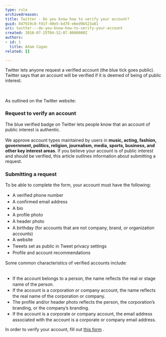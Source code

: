 ```yaml
---
type: rule
archivedreason: 
title: Twitter - Do you know how to verify your account?
guid: 847919c8-fd1f-49e5-bd78-e6ed9b523a81
uri: twitter---do-you-know-how-to-verify-your-account
created: 2016-07-25T04:52:07.0000000Z
authors:
- id: 1
  title: Adam Cogan
related: []

---
```



Twitter&#160;lets anyone request a verified account (the blue tick goes public). Twitter says that an account will be verified if it is deemed of being of public interest.<br>
<br><excerpt class='endintro'></excerpt><br>
<p>As outlined on the Twitter website&#58;</p><h3 class="ssw15-rteElement-H3">Request to verify an account</h3>The blue verified badge&#160;on Twitter lets people know that an account of public interest is authentic.&#160;<div><br>We approve account types maintained by users in <strong>music, acting, fashion, government, politics, religion, journalism, media, sports, business, and other key interest areas</strong>. If you believe your account is of public interest and should be verified, this article outlines information about submitting a request.</div><div><h3 class="ssw15-rteElement-H3">Submitting a request<br></h3>To be able to complete the form, your account must have the following&#58;<br><ul><li><span style="line-height&#58;1.5em;">A verified phone number</span><br></li><li><span style="line-height&#58;1.5em;">A confirmed email address</span><br></li><li><span style="line-height&#58;1.5em;">A bio</span><br></li><li><span style="line-height&#58;1.5em;">A profile photo</span><br></li><li><span style="line-height&#58;1.5em;">A header photo</span><br></li><li><span style="line-height&#58;1.5em;">A birthday (for accounts that are not company, brand, or organization accounts)</span><br></li><li><span style="line-height&#58;1.5em;">A website</span><br></li><li><span style="line-height&#58;1.5em;">Tweets set as public in Tweet privacy settings</span><br></li><li><span style="line-height&#58;1.5em;">Profile and account recommendations</span><br></li></ul>Some common characteristics of verified accounts include&#58;</div><div><br><ul><li><span style="line-height&#58;1.5em;">If the account belongs to a person, the name reflects the real or stage name of the person.</span><br></li><li><span style="line-height&#58;1.5em;">If the account is a corporation or company account, the name reflects the real name of the corporation or company. </span><br></li><li><span style="line-height&#58;1.5em;">The profile and/or header photo reflects the person, the corporation’s branding, or the company’s branding.</span><br></li><li><span style="line-height&#58;1.5em;">If the account is a corporate or company account, the email address associated with the account is a corporate or company email address. </span></li></ul><div>In order to verify your account, fill out <a href="https&#58;//verification.twitter.com/welcome" target="_blank">this form</a> .<br></div><p><br></p></div>


